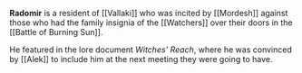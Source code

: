 **Radomir** is a resident of [[Vallaki]] who was incited by [[Mordesh]] against those who had the family insignia of the [[Watchers]] over their doors in the [[Battle of Burning Sun]].

He featured in the lore document *Witches' Reach*, where he was convinced by [[Alek]] to include him at the next meeting they were going to have.